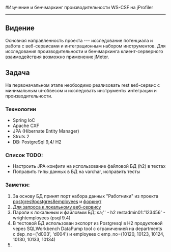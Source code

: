 #Изучение и бенчмаркинг производительности WS-CSF на jProfiler
- - -

## Видение
Основная направленность проекта --- исследование потенциала и работа с веб-сервисами и интеграционным набором инструментов.
Для исследования производительности и бенчмаркинга клиент-серверного взаимодействия возможно применение jMeter.

## Задача
На первоначальном этапе необходимо реализовать rest веб-сервис с минимальным ui-обвесом и исследовать инструменты интеграции и производительности.

### Технологии
- Spring IoC
- Apache CXF
- JPA (Hibernate Entity Manager)
- Struts 2
- DB: PostgreSql 9,4/ H2

### Список TODO:
 - Настроить JPA-конфиги на использование файловой БД (h2) в тестах
 - Поправить типы данных в БД на varchar, исправить тесты

### Заметки:
1. За основу БД принят порт набора данных "Работники" из проекта [postgres9postgres8employees](https://bitbucket.org/wrightsolutions/postgres9postgres8employees) и [форкнут](https://bitbucket.org/wadzapi/postgres9postgres8employees)
2. [Для запроса к локальному веб-сервису](http://localhost:8080/restService01-1.0-SNAPSHOT/rest/employeeservices/getemployeedetail?employeeId=1)
3. Пароли к локальным и файловым БД:
        sa;'' - h2
        restadmin01:'123456' - wrightemployees (psql 9.4)
4. В тестовой БД использован экспорт из Postgresql в H2 продуктовой через SQLWorkbench DataPump tool с ограниченией на departments с 
    dep_no=('d003', 'd004')
и employees с emp_no=(10120, 10123, 10124, 10130, 10133, 10134)
 5.
